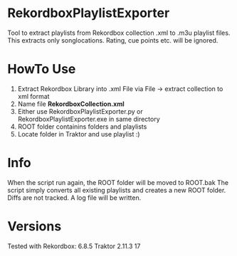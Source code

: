 # RekordboxPlaylistExporter
Tool to extract playlists from Rekordbox collection .xml to .m3u playlist files. This extracts only songlocations. Rating, cue points etc. will be ignored.

# HowTo Use
1. Extract Rekordbox Library into .xml File via File -> extract collection to xml format
2. Name file **RekordboxCollection.xml**
3. Either use RekordboxPlaylistExporter.py or RekordboxPlaylistExporter.exe in same directory
4. ROOT folder containins folders and playlists
5. Locate folder in Traktor and use playlist :)

# Info
When the script run again, the ROOT folder will be moved to ROOT.bak
The script simply converts all existing playlists and creates a new ROOT folder. Diffs are not tracked.
A log file will be written.

# Versions 
Tested with
Rekordbox: 6.8.5
Traktor 2.11.3 17
